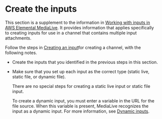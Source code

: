 # Create the inputs<a name="ips-create-inputs-tips"></a>

This section is a supplement to the information in [Working with inputs in AWS Elemental MediaLive](creating-input.md)\. It provides information that applies specifically to creating inputs for use in a channel that contains multiple input attachments\.

Follow the steps in [Creating an input](create-input.md)for creating a channel, with the following notes\.
+ Create the inputs that you identified in the previous steps in this section\.
+ Make sure that you set up each input as the correct type \(static live, static file, or dynamic file\)\.

  There are no special steps for creating a static live input or static file input\. 

  To create a dynamic input, you must enter a variable in the URL for the file source\. When this variable is present, MediaLive recognizes the input as a dynamic input\. For more information, see [Dynamic inputs](dynamic-inputs.md)\.